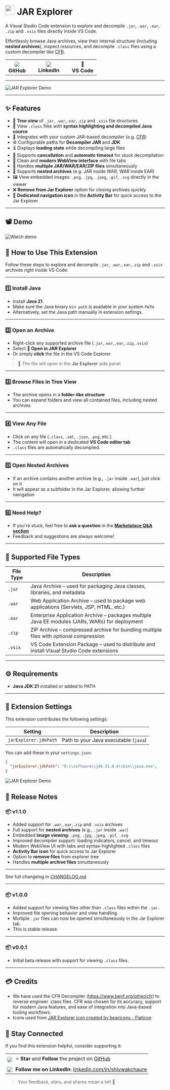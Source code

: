 # <img src="./media/icon.png" width="30px" /> JAR Explorer

A Visual Studio Code extension to explore and decompile `.jar`, `.war`, `.ear`, `.zip` and `.vsix` files directly inside VS Code.

Effortlessly browse Java archives, view their internal structure (including **nested archives**), inspect resources, and decompile `.class` files using a custom decompiler like [CFR](https://www.benf.org/other/cfr).

<table align="center">
  <tr>
    <td align="center" style="padding: 4px 10px;">
      <a href="https://github.com/en-rypted/jar-explorer" target="_blank" style="text-decoration: none;">
        <img src="./media/github-black.png" width="20px" height="20px" style="border-radius: 50%; background: white;"><br>
        <b>GitHub</b>
      </a>
    </td>
    <td align="center" style="padding: 4px 10px;"></td>
    <td align="center" style="padding: 4px 10px;">
      <a href="https://www.linkedin.com/in/shivwakchaure" target="_blank" style="text-decoration: none;">
        <img src="./media/linkedin.png" width="18px" height="18px"><br>
        <b>LinkedIn</b>
      </a>
    </td>
    <td align="center" style="padding: 4px 10px;"></td>
    <td align="center" style="padding: 4px 10px;">
      <a href="https://marketplace.visualstudio.com/items?itemName=shivwakchaure.jar-explorer" target="_blank" style="text-decoration: none;">
        🧩<br>
        <b>VS Code</b>
      </a>
    </td>
  </tr>
</table>


---

![JAR Explorer Demo](https://raw.githubusercontent.com/en-rypted/jar-explorer/dev/media/short_demo.gif)

---

## ✨ Features

- 📁 **Tree view** of `.jar`, `.war`,`.ear`,`.zip` and `.vsix` file structures  
- 🧬 View `.class` files with **syntax highlighting and decompiled Java source**  
- 🧪 Integrates with your custom JAR-based decompiler (e.g. [CFR](https://www.benf.org/other/cfr))  
- ⚙️ Configurable paths for **Decompiler JAR** and **JDK**  
- ⏳ Displays **loading state** while decompiling large files  
- 🚫 Supports **cancellation** and **automatic timeout** for stuck decompilation  
- 🧹 Clean and **modern WebView interface** with file tabs  
- 📂 Handles **multiple JAR/WAR/EAR/ZIP files** simultaneously  
- 🔁 Supports **nested archives** (e.g. JAR inside WAR, WAR inside EAR)  
- 🖼️ View embedded images: `.png`, `.jpg`, `.jpeg`, `.gif`, `.svg` directly in the viewer  
- ❌ **Remove from Jar Explorer** option for closing archives quickly
- 🧭 **Dedicated navigation icon** in the **Activity Bar** for quick access to the Jar Explorer  

---

## 📽 Demo

![Watch demo](https://raw.githubusercontent.com/en-rypted/jar-explorer/dev/media/large_demo.gif)

## 🧪 How to Use This Extension

Follow these steps to explore and decompile `.jar`, `.war`,`.ear`,`.zip` and `.vsix` archives right inside VS Code:

---

### 1️⃣ Install Java

- Install **Java 21**.
- Make sure the Java binary `bin path` is available in your system `PATH`.
- Alternatively, set the Java path manually in extension settings.

---

### 2️⃣ Open an Archive

- Right-click any supported archive file (`.jar`,`.war`,`.ear`,`.zip`,`.vsix`)
- Select **🧩 Open in JAR Explorer**
- Or simply **click** the file in the VS Code Explorer

> 📌 The file will open in the **Jar Explorer** side panel

---

### 3️⃣ Browse Files in Tree View

- The archive opens in a **folder-like structure**
- You can expand folders and view all contained files, including nested archives

---

### 4️⃣ View Any File

- Click on any file (`.class`, `.xml`, `.json`, `.png`, etc.)
- The content will open in a dedicated **VS Code editor tab**
- `.class` files are automatically decompiled.

---

### 5️⃣ Open Nested Archives

- If an archive contains another archive (e.g., `.jar` inside `.war`), just click on it
- It will appear as a subfolder in the Jar Explorer, allowing further navigation

---

### 6️⃣ Need Help?

- If you're stuck, feel free to **ask a question** in the [**Marketplace Q&A section**](https://marketplace.visualstudio.com/items?itemName=shivwakchaure.jar-explorer&ssr=false#qna)
- Feedback and suggestions are always welcome!

---

## 📁 Supported File Types

| File Type | Description                                                                 |
|-----------|-----------------------------------------------------------------------------|
| `.jar`    | Java Archive – used for packaging Java classes, libraries, and metadata     |
| `.war`    | Web Application Archive – used to package web applications (Servlets, JSP, HTML, etc.) |
| `.ear`    | Enterprise Application Archive – packages multiple Java EE modules (JARs, WARs) for deployment |
| `.zip`    | ZIP Archive – compressed archive for bundling multiple files with optional compression |
| `.vsix`   | VS Code Extension Package – used to distribute and install Visual Studio Code extensions |

---

## ⚙️ Requirements

- **Java JDK 21** installed or added to PATH

---

## 🔧 Extension Settings

This extension contributes the following settings:

| Setting | Description |
|--------|-------------|
| `jarExplorer.jdkPath`  | Path to your Java executable (`java`) |

You can add these in your `settings.json`:

```json
{
  "jarExplorer.jdkPath": "D:\\software\\jdk-21.0.4\\bin\\java.exe",
}
```

![JAR Explorer Demo](https://raw.githubusercontent.com/en-rypted/jar-explorer/dev/media/how_change_jdk_path.gif)

## 📝 Release Notes

### 📦 v1.1.0

- Added support for `.war`,`.ear`,`.zip` and `.vsix` archives
- Full support for **nested archives** (e.g., `.jar` inside `.war`)
- Embedded **image viewing**: `.png`, `.jpg`, `.jpeg`, `.gif`, `.svg`
- Improved decompiler support: loading indicators, cancel, and timeout
- Modern WebView UI with tabs and syntax-highlighted `.class` files
- **Activity Bar icon** for quick access to Jar Explorer
- Option to **remove files** from explorer tree
- Handles **multiple archive files** simultaneously

---

See full changelog in [CHANGELOG.md](./CHANGELOG.md)

---

### 📦 v1.0.0

- Added support for viewing files other than `.class` files within the `.jar`.
- Improved file opening behavior and view handling.
- Multiple `.jar` files can now be opened simultaneously in the Jar Explorer tab.
- This is stable release.

---

### 📦 v0.0.1 

- Initial beta release with support for viewing `.class` files.

---

## 💳 Credits

- We have used the CFR Decompiler (https://www.benf.org/other/cfr) to reverse engineer .class files. CFR was chosen for its accuracy, support for modern Java features, and ease of integration into Java-based tooling workflows.
- Icons used from <a href="https://www.flaticon.com/free-icons/files-and-folders" title="files and folders icons">JAR Explorer icon created by bearicons - Flaticon</a>

## 🙌 Stay Connected

If you find this extension helpful, consider supporting it:

<table>
  <tr>
    <td style="vertical-align: middle; padding: 4px;">
      <img src="./media/github-black.png" width="20px" height="20px" style="background:white; border-radius:50%;">
    </td>
    <td style="vertical-align: middle; padding: 4px;">
      ⭐️ <b>Star</b> and <b>Follow</b> the project on
      <a href="https://github.com/en-rypted/jar-explorer" target="_blank">GitHub</a>
    </td>
  </tr>
  <tr>
    <td style="vertical-align: middle; padding: 4px;">
      <img src="./media/linkedin.png" width="18px" height="18px">
    </td>
    <td style="vertical-align: middle; padding: 4px;">
      <b>Follow me on LinkedIn</b>:
      <a href="https://www.linkedin.com/in/shivwakchaure" target="_blank">linkedin.com/in/shivwakchaure</a>
    </td>
  </tr>
</table>

> Your feedback, stars, and shares mean a lot! 💙